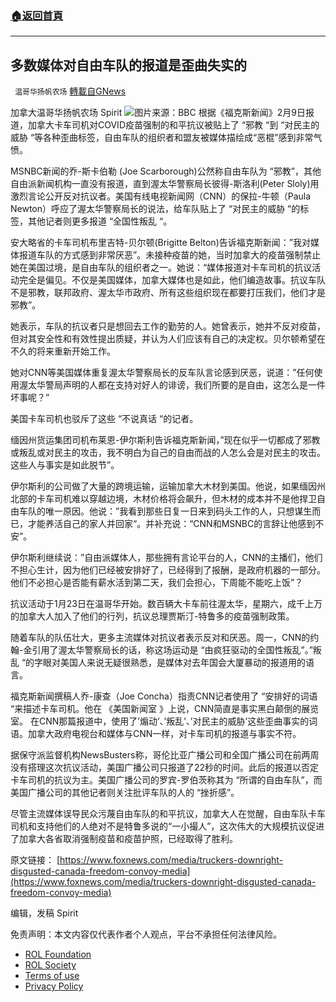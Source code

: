 ###  [:house:返回首頁](https://github.com/ourhimalayas/txt)
---


## 多数媒体对自由车队的报道是歪曲失实的
` 温哥华扬帆农场` [轉載自GNews](https://gnews.org/zh-hans/1980783/)

加拿大温哥华扬帆农场 Spirit
![](https://assets.gnews.org/wp-content/uploads/2022/02/123066087_gettyimages-1238064130.jpg)图片来源：BBC
根据《福克斯新闻》2月9日报道，加拿大卡车司机对COVID疫苗强制的和平抗议被贴上了 “邪教 “到 “对民主的威胁 “等各种歪曲标签，自由车队的组织者和盟友被媒体描绘成“恶棍”感到非常气愤。

MSNBC新闻的乔-斯卡伯勒 (Joe Scarborough)公然称自由车队为 “邪教”，其他自由派新闻机构一直没有报道，直到渥太华警察局长彼得-斯洛利(Peter Sloly)用激烈言论公开反对抗议者。美国有线电视新闻网（CNN）的保拉-牛顿（Paula Newton）呼应了渥太华警察局长的说法，给车队贴上了 “对民主的威胁 “的标签，其他记者则更多报道 “全国性叛乱 “。

安大略省的卡车司机布里吉特-贝尔顿(Brigitte Belton)告诉福克斯新闻：”我对媒体报道车队的方式感到非常厌恶”。未接种疫苗的她，当时加拿大的疫苗强制禁止她在美国过境，是自由车队的组织者之一。她说：“媒体报道对卡车司机的抗议活动完全是偏见。不仅是美国媒体，加拿大媒体也是如此，他们编造故事。抗议车队不是邪教，联邦政府、渥太华市政府、所有这些组织现在都要打压我们，他们才是邪教”。

她表示，车队的抗议者只是想回去工作的勤劳的人。她曾表示，她并不反对疫苗，但对其安全性和有效性提出质疑，并认为人们应该有自己的决定权。贝尔顿希望在不久的将来重新开始工作。

她对CNN等美国媒体重复渥太华警察局长的反车队言论感到厌恶，说道：”任何使用渥太华警局声明的人都在支持对好人的诽谤，我们所要的是自由，这怎么是一件坏事呢？”

美国卡车司机也驳斥了这些 “不说真话 “的记者。

缅因州货运集团司机布莱恩-伊尔斯利告诉福克斯新闻，”现在似乎一切都成了邪教或叛乱或对民主的攻击，我不明白为自己的自由而战的人怎么会是对民主的攻击。这些人与事实是如此脱节”。

伊尔斯利的公司做了大量的跨境运输，运输加拿大木材到美国。他说，如果缅因州北部的卡车司机难以穿越边境，木材价格将会飙升，但木材的成本并不是他捍卫自由车队的唯一原因。他说：”我看到那些日复一日来到码头工作的人，只想谋生而已，才能养活自己的家人并回家“。并补充说：“CNN和MSNBC的言辞让他感到不安”。

伊尔斯利继续说：”自由派媒体人，那些拥有言论平台的人，CNN的主播们，他们不担心生计，因为他们已经被安排好了，已经得到了报酬，是政府机器的一部分。他们不必担心是否能有薪水活到第二天，我们会担心，下周能不能吃上饭”？

抗议活动于1月23日在温哥华开始。数百辆大卡车前往渥太华，星期六，成千上万的加拿大人加入了他们的行列，抗议总理贾斯汀-特鲁多的疫苗强制政策。

随着车队的队伍壮大，更多主流媒体对抗议者表示反对和厌恶。周一，CNN的约翰-金引用了渥太华警察局长的话，称这场运动是 “由疯狂驱动的全国性叛乱”。”叛乱 “的字眼对美国人来说无疑很熟悉，是媒体对去年国会大厦暴动的报道用的语言。

福克斯新闻撰稿人乔-康查（Joe Concha）指责CNN记者使用了 “安排好的词语 “来描述卡车司机。他在 《美国新闻室 》上说，CNN简直是事实黑白颠倒的展览室。
在CNN那篇报道中，使用了’煽动’、’叛乱’、’对民主的威胁’这些歪曲事实的词语。加拿大政府电视台和媒体与CNN一样，对卡车司机的报道与事实不符。

据保守派监督机构NewsBusters称，哥伦比亚广播公司和全国广播公司在前两周没有搭理这次抗议活动，美国广播公司只报道了22秒的时间。此后的报道以否定卡车司机的抗议为主。美国广播公司的罗宾-罗伯茨称其为 “所谓的自由车队”，而美国广播公司的其他记者则关注批评车队的人的 “挫折感”。

尽管主流媒体误导民众污蔑自由车队的和平抗议，加拿大人在觉醒，自由车队卡车司机和支持他们的人绝对不是特鲁多说的“一小撮人”，这次伟大的大规模抗议促进了加拿大各省取消强制疫苗和疫苗护照，已经取得了胜利。



原文链接：
[https://www.foxnews.com/media/truckers-downright-disgusted-canada-freedom-convoy-media](https://www.foxnews.com/media/truckers-downright-disgusted-canada-freedom-convoy-media)

编辑，发稿 Spirit



 

免责声明：本文内容仅代表作者个人观点，平台不承担任何法律风险。

- [ROL Foundation](https://rolfoundation.org/)
- [ROL Society](https://rolsociety.org/)
- [Terms of use](https://gnews.org/terms-of-use-3/)
- [Privacy Policy](https://gnews.org/privacy-policy/)
